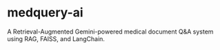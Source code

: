 # medquery-ai
A Retrieval-Augmented Gemini-powered medical document Q&amp;A system using RAG, FAISS, and LangChain.
